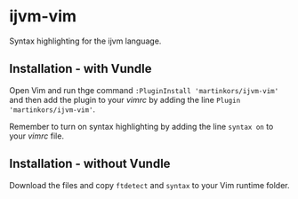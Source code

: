 # ijvm-vim

Syntax highlighting for the ijvm language.

## Installation - with Vundle

Open Vim and run thge command `:PluginInstall 'martinkors/ijvm-vim'` and then add the plugin to your *vimrc* by adding the line `Plugin 'martinkors/ijvm-vim'`.

Remember to turn on syntax highlighting by adding the line `syntax on` to your *vimrc* file.

## Installation - without Vundle

Download the files and copy `ftdetect` and `syntax` to your Vim runtime folder.